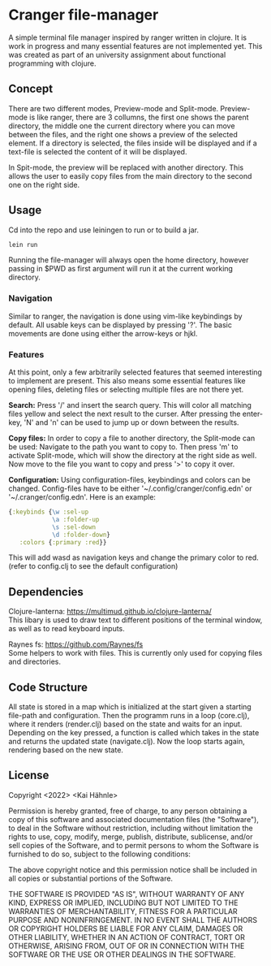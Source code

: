 # Cranger file-manager

A simple terminal file manager inspired by ranger written in clojure.
It is work in progress and many essential features are not implemented yet.
This was created as part of an university assignment about functional programming with clojure.

## Concept

There are two different modes, Preview-mode and Split-mode.
Preview-mode is like ranger, there are 3 collumns, the first one shows the parent directory, the middle one the current directory where you can move between the files, and the right one shows a preview of the selected element. If a directory is selected, the files inside will be displayed and if a text-file is selected the content of it will be displayed.

In Spit-mode, the preview will be replaced with another directory. This allows the user to easily copy files from the main directory to the second one on the right side.

## Usage

Cd into the repo and use leiningen to run or to build a jar.
``` sh
lein run
```

Running the file-manager will always open the home directory, however passing in $PWD as first argument will run it at the current working directory.

### Navigation

Similar to ranger, the navigation is done using vim-like keybindings by default. All usable keys can be displayed by pressing '?'. The basic movements are done using either the arrow-keys or hjkl.

### Features

At this point, only a few arbitrarily selected features that seemed interesting to implement are present.
This also means some essential features like opening files, deleting files or selecting multiple files are not there yet.

**Search:** Press '/' and insert the search query. This will color all matching files yellow and select the next result to the curser. 
After pressing the enter-key, 'N' and 'n' can be used to jump up or down between the results.

**Copy files:** In order to copy a file to another directory, the Split-mode can be used:
Navigate to the path you want to copy to. Then press 'm' to activate Split-mode, which will show the directory at the right side as well. Now move to the file you want to copy and press '>' to copy it over.

**Configuration:** Using configuration-files, keybindings and colors can be changed. Config-files have to be either '~/.config/cranger/config.edn' or '~/.cranger/config.edn'. Here is an example:

``` clojure
{:keybinds {\w :sel-up
            \a :folder-up
            \s :sel-down
            \d :folder-down}
   :colors {:primary :red}}
```
This will add wasd as navigation keys and change the primary color to red.
(refer to config.clj to see the default configuration)

## Dependencies

Clojure-lanterna: https://multimud.github.io/clojure-lanterna/  
This libary is used to draw text to different positions of the terminal window, as well as to read keyboard inputs.

Raynes fs: https://github.com/Raynes/fs  
Some helpers to work with files. This is currently only used for copying files and directories.

## Code Structure

All state is stored in a map which is initialized at the start given a starting file-path and configuration.
Then the programm runs in a loop (core.clj), where it renders (render.clj) based on the state and waits for an input. Depending on the key pressed, a function is called which takes in the state and returns the updated state (navigate.clj). Now the loop starts again, rendering based on the new state.

## License

Copyright <2022> <Kai Hähnle>

Permission is hereby granted, free of charge, to any person obtaining a copy of this software and associated documentation files (the "Software"), to deal in the Software without restriction, including without limitation the rights to use, copy, modify, merge, publish, distribute, sublicense, and/or sell copies of the Software, and to permit persons to whom the Software is furnished to do so, subject to the following conditions:

The above copyright notice and this permission notice shall be included in all copies or substantial portions of the Software.

THE SOFTWARE IS PROVIDED "AS IS", WITHOUT WARRANTY OF ANY KIND, EXPRESS OR IMPLIED, INCLUDING BUT NOT LIMITED TO THE WARRANTIES OF MERCHANTABILITY, FITNESS FOR A PARTICULAR PURPOSE AND NONINFRINGEMENT. IN NO EVENT SHALL THE AUTHORS OR COPYRIGHT HOLDERS BE LIABLE FOR ANY CLAIM, DAMAGES OR OTHER LIABILITY, WHETHER IN AN ACTION OF CONTRACT, TORT OR OTHERWISE, ARISING FROM, OUT OF OR IN CONNECTION WITH THE SOFTWARE OR THE USE OR OTHER DEALINGS IN THE SOFTWARE.
